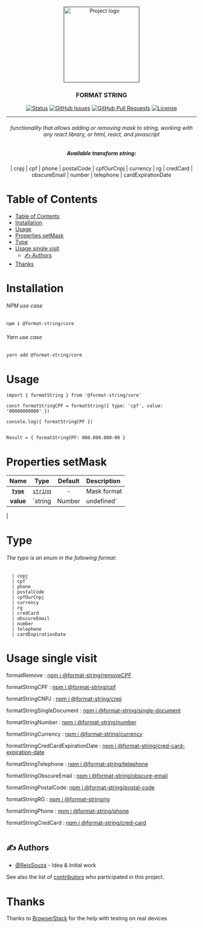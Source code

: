 <p align="center">
  <a href="" rel="noopener">
 <img width=200px height=200px src="https://i.imgur.com/6wj0hh6.jpg" alt="Project logo"></a>
</p>

<h3 align="center">FORMAT STRING</h3>

<div align="center">

[![Status](https://img.shields.io/badge/status-active-success.svg)]()
[![GitHub Issues](https://img.shields.io/github/issues/ReisSouza/format-string.svg)](https://github.com/ReisSouza/format-string/issues)
[![GitHub Pull Requests](https://img.shields.io/github/issues-pr/ReisSouza/format-string.svg)](https://github.com/ReisSouza/format-string/pulls)
[![License](https://img.shields.io/badge/license-MIT-blue.svg)](/LICENSE)

</div>

---

<h6 align="center"> 
functionality that allows adding or removing mask to string, working with any react library, or html, react, and javascript</h6>
<h5 align="center"> Available transform string:</h5>
<p align="center">
  | cnpj
  | cpf
  | phone
  | postalCode
  | cpfOurCnpj
  | currency
  | rg
  | credCard
  | obscureEmail
  | number
  | telephone
  | cardExpirationDate
</p>



# Table of Contents
- [Table of Contents](#table-of-contents)
- [Installation](#installation)
- [Usage](#usage)
- [Properties setMask](#properties-setmask)
- [Type](#type)
- [Usage single visit](#usage-single-visit)
  - [✍️ Authors ](#️-authors-)
- [Thanks](#thanks)


# Installation
<h6>NPM use case</h6>

```npm i @format-string/core```

<h6>Yarn use case</h6>

```yarn add @format-string/core```

# Usage

```
import { formatString } from '@format-string/core'

const formatStringCPF = formatString({ type: 'cpf', value: '00000000000' })

console.log({ formatStringCPF })


Result = { formatStringCPF: 000.000.000-00 }

```

# Properties setMask
|                           Name                            |               Type                | Default | Description |
|        :-----------------------------------------:        |    :-------------------------:    | :-----: | :--------------------------------------------------------------------- |
|                    **[`type`](#type)**                    |            [`string`](#type)             |   -      | Mask format |
|                          **value**                        |            `string | Number | undefined`             |   -      | string to be formatted |
|                         

# Type

<h6>The typo is an enum in the following format:</h6>

```
  | cnpj
  | cpf
  | phone
  | postalCode
  | cpfOurCnpj
  | currency
  | rg
  | credCard
  | obscureEmail
  | number
  | telephone
  | cardExpirationDate
```

# Usage single visit

<p align="center">
   
formatRemove : [npm i @format-string/removeCPF](https://www.npmjs.com/package/@format-string/remove) 
</p>
<p align="center">
   
formatStringCPF : [npm i @format-string/cpf](https://www.npmjs.com/package/@format-string/cpf) 
</p>
<p align="center">
   
formatStringCNPJ : [npm i @format-string/cnpj](https://www.npmjs.com/package/@format-string/cnpj) 
</p>
<p align="center">
   
formatStringSingleDocument : [npm i @format-string/single-document](https://www.npmjs.com/package/@format-string/single-document) 
</p>
<p align="center">
   
formatStringNumber : [npm i @format-string/number](https://www.npmjs.com/package/@format-string/number) 
</p>
<p align="center">
   
formatStringCurrency : [npm i @format-string/currency](https://www.npmjs.com/package/@format-string/currency) 
</p>
<p align="center">
   
formatStringCredCardExpirationDate : [npm i @format-string/cred-card-expiration-date](https://www.npmjs.com/package/@format-string/cred-card-expiration-date) 
</p>
<p align="center">
   
formatStringTelephone : [npm i @format-string/telephone](https://www.npmjs.com/package/@format-string/telephone) 
</p>
<p align="center">
   
formatStringObscureEmail : [npm i @format-string/obscure-email](https://www.npmjs.com/package/@format-string/obscure-email) 
</p>
<p align="center">
   
formatStringPostalCode: [npm i @format-string/postal-code](https://www.npmjs.com/package/@format-string/postal-code) 
</p>
<p align="center">
   
formatStringRG : [npm i @format-string/rg](https://www.npmjs.com/package/@format-string/rg) 
</p>
<p align="center">
   
formatStringPhone : [npm i @format-string/phone](https://www.npmjs.com/package/@format-string/phone) 
</p>
<p align="center">
   
formatStringCredCard : [npm i @format-string/cred-card](https://www.npmjs.com/package/@format-string/cred-card) 
</p>


```
```

## ✍️ Authors <a name = "authors"></a>

- [@ReisSouza](https://github.com/ReisSouza) - Idea & Initial work

See also the list of [contributors](https://https://github.com/ReisSouza) who participated in this project.


# Thanks
Thanks to [BrowserStack](https://www.browserstack.com/) for the help with testing on real devices
